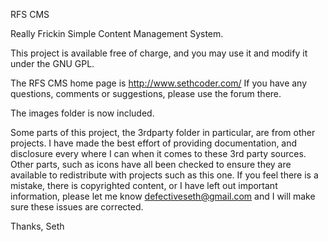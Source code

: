 RFS CMS

Really Frickin Simple Content Management System.

This project is available free of charge, and you may use it and modify it under the GNU GPL.

The RFS CMS home page is http://www.sethcoder.com/
If you have any questions, comments or suggestions, please use the forum there.

The images folder is now included.

Some parts of this project, the 3rdparty folder in particular, are from other projects.
I have made the best effort of providing documentation, and disclosure every where I can when it 
comes to these 3rd party sources.
Other parts, such as icons have all been checked to ensure they are available to redistribute with
projects such as this one.
If you feel there is a mistake, there is copyrighted content, or I have left out important information,
please let me know defectiveseth@gmail.com and I will make sure these issues are corrected.

Thanks,
Seth
